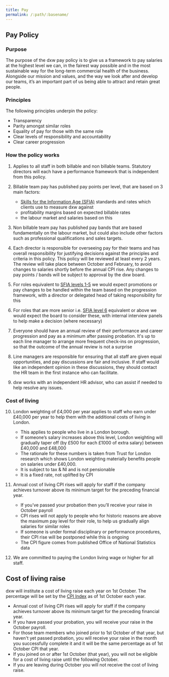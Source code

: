```yaml
---
title: Pay
permalink: /:path/:basename/
---
```


## Pay Policy

### Purpose

The purpose of the dxw pay policy is to give us a framework to pay salaries at
the highest level we can, in the fairest way possible and in the most
sustainable way for the long-term commercial health of the business. Alongside
our mission and values, and the way we look after and develop our teams, it’s an
important part of us being able to attract and retain great people.

### Principles

The following principles underpin the policy:

- Transparency
- Parity amongst similar roles
- Equality of pay for those with the same role
- Clear levels of responsibility and accountability
- Clear career progression

### How the policy works

1. Applies to all staff in both billable and non billable teams. Statutory
   directors will each have a performance framework that is independent from
   this policy.
2. Billable team pay has published pay points per level, that are based on 3
   main factors:

   - [Skills for the Information Age (SFIA)](https://assets.digitalmarketplace.service.gov.uk/g-cloud-12/documents/92768/886204607156866-sfia-rate-card-2020-07-17-1338.pdf)
     standards and rates which clients use to measure dxw against
   - profitability margins based on expected billable rates
   - the labour market and salaries based on this

3. Non billable team pay has published pay bands that are based fundamentally on
   the labour market, but could also include other factors such as professional
   qualifications and sales targets.
4. Each director is responsible for overseeing pay for their teams and has
   overall responsibility for justifying decisions against the principles and
   criteria in this policy. This policy will be reviewed at least every 2 years.
   The review will take place between October and February, to avoid changes to
   salaries shortly before the annual CPI rise. Any changes to pay points /
   bands will be subject to approval by the dxw board.
5. For roles equivalent to
   [SFIA levels 1-5](https://assets.digitalmarketplace.service.gov.uk/g-cloud-12/documents/92768/886204607156866-sfia-rate-card-2020-07-17-1338.pdf)
   we would expect promotions or pay changes to be handled within the team based
   on the progression framework, with a director or delegated head of taking
   responsibility for this
6. For roles that are more senior i.e.
   [SFIA level 6](https://assets.digitalmarketplace.service.gov.uk/g-cloud-12/documents/92768/886204607156866-sfia-rate-card-2020-07-17-1338.pdf)
   equivalent or above we would expect the board to consider these, with
   internal interview panels to help make a decision (where necessary)
7. Everyone should have an annual review of their performance and career
   progression and pay as a minimum after passing probation. It's up to each
   line manager to arrange more frequent check-ins on progression, so that the
   outcome of the annual review is not a surprise
8. Line managers are responsible for ensuring that all staff are given equal
   opportunities, and pay discussions are fair and inclusive. If staff would
   like an independent opinion in these discussions, they should contact the HR team
   in the first instance who can facilitate.
9. dxw works with an independent HR advisor, who can assist if needed to help
   resolve any issues.

### Cost of living

10. London weighting of £4,000 per year applies to staff who earn under £40,000
    per year to help them with the additional costs of living in London.

    - This applies to people who live in a London borough.
    - If someone’s salary increases above this level, London weighting will
      gradually taper off (by £500 for each £1000 of extra salary) between
      £40,000 and £48,000
    - The rationale for these numbers is taken from Trust for London research
      which shows London weighting materially benefits people on salaries under
      £40,000.
    - It is subject to tax & NI and is not pensionable
    - It is a fixed rate, not uplifted by CPI

11. Annual cost of living CPI rises will apply for staff if the company achieves
    turnover above its minimum target for the preceding financial year.

    - If you’ve passed your probation then you’ll receive your raise in October
      payroll
    - CPI rises will not apply to people who for historic reasons are above the
      maximum pay level for their role, to help us gradually align salaries for
      similar roles
    - If someone is under formal disciplinary or performance procedures, their
      CPI rise will be postponed while this is ongoing
    - The CPI figure comes from published Office of National Statistics data

12. We are committed to paying the London living wage or higher for all staff.

## Cost of living raise

dxw will institute a cost of living raise each year on 1st October. The
percentage will be set by the
[CPI Index](https://www.ons.gov.uk/economy/inflationandpriceindices) as of 1st
October each year.

- Annual cost of living CPI rises will apply for staff if the company achieves
  turnover above its minimum target for the preceding financial year.
- If you have passed your probation, you will receive your raise in the October
  payroll.
- For those team members who joined prior to 1st October of that year, but
  haven't yet passed probation, you will receive your raise in the month you
  successfully complete it and it will be the same percentage as of 1st October
  CPI that year.
- If you joined on or after 1st October (that year), you will not be eligible
  for a cost of living raise until the following October.
- If you are leaving during October you will not receive the cost of living
  raise.
